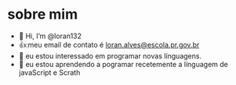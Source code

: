# sobre mim
- 👋 Hi, I’m @loran132
- 👍:meu email de contato é loran.alves@escola.pr.gov.br
- 👀 eu estou interessado em programar novas línguagens.
- 🌱 eu estou aprendendo a pogramar recetemente a línguagem de javaScript e Scrath
